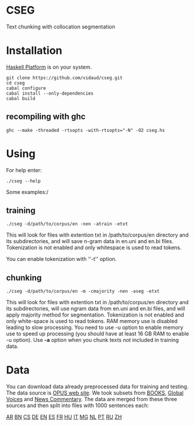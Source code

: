 # CSEG
Text chunking with collocation segmentation
# Installation

[Haskell Platform](https://www.haskell.org) is on your system.

```
git clone https://github.com/vidaud/cseg.git
cd cseg
cabal configure
cabal install --only-dependencies
cabal build
```

## recompiling with ghc

```
ghc --make -threaded -rtsopts -with-rtsopts="-N" -O2 cseg.hs
```

# Using

For help enter:
```
./cseg --help
```
Some examples:/

## training

```
./cseg -d/path/to/corpus/en -nen -atrain -etxt
```
This will look for files with extention txt in /path/to/corpus/en directory and its subdirectories, and will save n-gram data in en.uni and en.bi files. Tokenization is not enabled and only whitespace is used to read tokens. 

You can enable tokenization with ''-t'' option.

## chunking
```
./cseg -d/path/to/corpus/en -m -cmajority -nen -aseg -etxt
```
This will look for files with extention txt in /path/to/corpus/en directory and its subdirectories, will use ngram data from en.uni and en.bi files, and will apply majority method for segmentation. Tokenization is not enabled and only white-space is used to read tokens. RAM memory use is disabled leading to slow processing. You need to use -u option to enable memory use to speed up processing (you should have at least 16 GB RAM to enable -u option).
Use **-a** option when you chunk texts not included in training data.

# Data
You can download data already preprocessed data for training and testing. The data source is [OPUS web site](http://opus.nlpl.eu/). We took subsets from [BOOKS](http://opus.nlpl.eu/Books.php), [Global Voices](http://opus.nlpl.eu/GlobalVoices.php) and [News Commentary](http://opus.nlpl.eu/download.php?f=News-Commentary11.tar.gz).
The data are merged from these three sources and then split into files with 1000 sentences each:

[AR](http://textmining.lt/corpora/ar.zip) 
[BN](http://textmining.lt/corpora/bn.zip) 
[CS](http://textmining.lt/corpora/cs.zip) 
[DE](http://textmining.lt/corpora/de.zip) 
[EN](http://textmining.lt/corpora/en.zip) 
[ES](http://textmining.lt/corpora/es.zip) 
[FR](http://textmining.lt/corpora/fr.zip) 
[HU](http://textmining.lt/corpora/hu.zip) 
[IT](http://textmining.lt/corpora/it.zip) 
[MG](http://textmining.lt/corpora/mg.zip) 
[NL](http://textmining.lt/corpora/nl.zip) 
[PT](http://textmining.lt/corpora/pt.zip) 
[RU](http://textmining.lt/corpora/ru.zip) 
[ZH](http://textmining.lt/corpora/zh.zip) 

